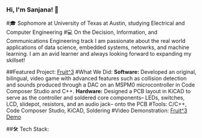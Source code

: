 ### Hi, I'm Sanjana! 👋
#🎓 Sophomore at University of Texas at Austin, studying Electrical and Computer Engineering
#💻 On the Decision, Information, and Communications Engineering track
I am passionate about the real world applications of data science, embedded systems, netowrks, and machine learning. I am an avid learner and always looking forward to expanding my skillset!

##Featured Project: [Fruit^3](https://github.com/jujube6363/319_fruitcubed)
#What We Did: 
**Software:** Developed an original, bilingual, video game with advanced features such as collision detection and sounds produced through a DAC on an MSPM0 microcontroller in Code Composer Studio and C++.
**Hardware:** Designed a PCB layout in KiCAD to serve as the controller and soldered core components– LEDs, switches, LCD, slidepot, resistors, and an audio jack– onto the PCB
#Tools: 
C/C++, Code Composer Studio, KiCAD, Soldering
#Video Demonstration: [Fruit^3 Demo](https://youtu.be/g4-pJ8HqwUU?si=i5hVvLDM9YQ81SO2)

##🛠 Tech Stack:
<!--
**jujube6363/jujube6363** is a ✨ _special_ ✨ repository because its `README.md` (this file) appears on your GitHub profile.

Here are some ideas to get you started:

- 🔭 I’m currently working on ...
- 🌱 I’m currently learning ...
- 👯 I’m looking to collaborate on ...
- 🤔 I’m looking for help with ...
- 💬 Ask me about ...
- 📫 How to reach me: ...
- 😄 Pronouns: ...
- ⚡ Fun fact: ...
-->
